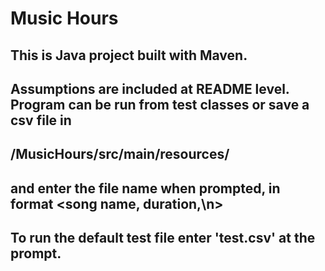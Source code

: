 # Music Hours

## This is Java project built with Maven.

## Assumptions are included at README level. Program can be run from test classes or save a csv file in
## /MusicHours/src/main/resources/
## and enter the file name when prompted, in format <song name, duration,\n>

## To run the default test file enter 'test.csv' at the prompt.


